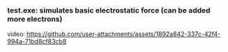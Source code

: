 ### test.exe: simulates basic electrostatic force (can be added more electrons)
video:
https://github.com/user-attachments/assets/1892a842-337c-42f4-994a-71bd8cf83cb8
